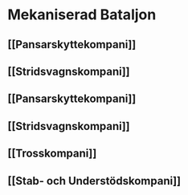 # Mekaniserad Bataljon

## [[Pansarskyttekompani]]

## [[Stridsvagnskompani]]

## [[Pansarskyttekompani]]

## [[Stridsvagnskompani]]

## [[Trosskompani]]

## [[Stab- och Understödskompani]]